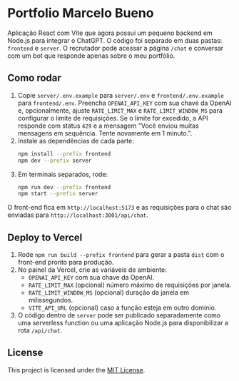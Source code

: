 # Portfolio Marcelo Bueno

Aplicação React com Vite que agora possui um pequeno backend em Node.js para integrar o ChatGPT. O código foi separado em duas pastas: `frontend` e `server`. O recrutador pode acessar a página `/chat` e conversar com um bot que responde apenas sobre o meu portfólio.

## Como rodar

1. Copie `server/.env.example` para `server/.env` e `frontend/.env.example` para `frontend/.env`.
   Preencha `OPENAI_API_KEY` com sua chave da OpenAI e, opcionalmente,
   ajuste `RATE_LIMIT_MAX` e `RATE_LIMIT_WINDOW_MS` para configurar o limite de requisições.
   Se o limite for excedido, a API responde com status `429` e a mensagem
   "Você enviou muitas mensagens em sequência. Tente novamente em 1 minuto.".
2. Instale as dependências de cada parte:
   ```bash
   npm install --prefix frontend
   npm dev --prefix server
   ```
3. Em terminais separados, rode:
   ```bash
   npm run dev --prefix frontend
   npm start --prefix server
   ```

O front-end fica em `http://localhost:5173` e as requisições para o chat são enviadas para `http://localhost:3001/api/chat`.

## Deploy to Vercel

1. Rode `npm run build --prefix frontend` para gerar a pasta `dist` com o front-end pronto para produção.
2. No painel da Vercel, crie as variáveis de ambiente:
   - `OPENAI_API_KEY` com sua chave da OpenAI.
   - `RATE_LIMIT_MAX` (opcional) número máximo de requisições por janela.
   - `RATE_LIMIT_WINDOW_MS` (opcional) duração da janela em milissegundos.
   - `VITE_API_URL` (opcional) caso a função esteja em outro domínio.
3. O código dentro de `server` pode ser publicado separadamente como uma serverless function ou uma aplicação Node.js para disponibilizar a rota `/api/chat`.

## License

This project is licensed under the [MIT License](LICENSE).
